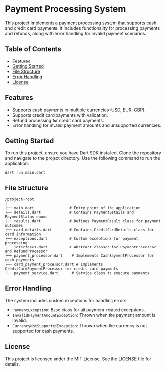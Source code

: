 # Payment Processing System

This project implements a payment processing system that supports cash and credit card payments. It includes functionality for processing payments and refunds, along with error handling for invalid payment scenarios.

## Table of Contents

- [Features](#features)
- [Getting Started](#getting-started)
- [File Structure](#file-structure)
- [Error Handling](#error-handling)
- [License](#license)

## Features

- Supports cash payments in multiple currencies (USD, EUR, GBP).
- Supports credit card payments with validation.
- Refund processing for credit card payments.
- Error handling for invalid payment amounts and unsupported currencies.

## Getting Started

To run this project, ensure you have Dart SDK installed. Clone the repository and navigate to the project directory. Use the following command to run the application:

```bash
dart run main.dart
```

## File Structure

```
/project-root
│
├── main.dart                # Entry point of the application
├── details.dart             # Contains PaymentDetails and PaymentStatus enums
├── results.dart             # Defines PaymentResult class for payment outcomes
├── card_details.dart        # Contains CreditCardDetails class for card information
├── exceptions.dart          # Custom exceptions for payment processing
├── interfaces.dart          # Abstract classes for PaymentProcessor and RefundProcessor
├── payment_processor.dart    # Implements CashPaymentProcessor for cash payments
├── card_payment_processor.dart # Implements CreditCardPaymentProcessor for credit card payments
└── payment_service.dart      # Service class to execute payments
```
## Error Handling

The system includes custom exceptions for handling errors:

- `PaymentException`: Base class for all payment-related exceptions.
- `InvalidPaymentAmountException`: Thrown when the payment amount is invalid.
- `CurrencyNotSupportedException`: Thrown when the currency is not supported for cash payments.

## License

This project is licensed under the MIT License. See the LICENSE file for details.